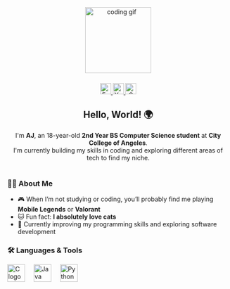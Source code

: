<div align="center">
  <img height="150" src="https://media.giphy.com/media/v1.Y2lkPTc5MGI3NjExaTh2M2VxNmcyeWdtazl4YXNxZDFjNG1lZm1kc2VzYnQ3YXN2YWIybSZlcD12MV9naWZzX3NlYXJjaCZjdD1n/7NoNw4pMNTvgc/giphy.gif" alt="coding gif" />
</div>

###

<div align="center">
  <a href="https://facebook.com/saucesanoo" target="_blank">
    <img src="https://img.shields.io/static/v1?message=Facebook&logo=facebook&label=&color=1877F2&logoColor=white&style=for-the-badge" height="25" alt="Facebook logo" />
  </a>
  <a href="https://youtube.com/@saucesanoo" target="_blank">
    <img src="https://img.shields.io/static/v1?message=YouTube&logo=youtube&label=&color=FF0000&logoColor=white&style=for-the-badge" height="25" alt="YouTube logo" />
  </a>
  <a href="mailto:abaybayon24-0391@cca.edu.ph">
    <img src="https://img.shields.io/static/v1?message=Gmail&logo=gmail&label=&color=D14836&logoColor=white&style=for-the-badge" height="25" alt="Gmail logo" />
  </a>
</div>

###

<h2 align="center">Hello, World! 🌍</h2>

<p align="center">
I'm <b>AJ</b>, an 18-year-old <b>2nd Year BS Computer Science student</b> at <b>City College of Angeles</b>.<br>
I'm currently building my skills in coding and exploring different areas of tech to find my niche.<br><br>
</p>

###

<h3 align="left">👩‍💻 About Me</h3>

- 🎮 When I’m not studying or coding, you’ll probably find me playing **Mobile Legends** or **Valorant**  
- 🐱 Fun fact: **I absolutely love cats**  
- 🌱 Currently improving my programming skills and exploring software development

###

<h3 align="left">🛠 Languages & Tools</h3>

<div align="left">
  <img src="https://cdn.jsdelivr.net/gh/devicons/devicon/icons/c/c-original.svg" height="40" alt="C logo" />
  <img width="12" />
  <img src="https://cdn.jsdelivr.net/gh/devicons/devicon/icons/java/java-original.svg" height="40" alt="Java logo" />
  <img width="12" />
  <img src="https://cdn.jsdelivr.net/gh/devicons/devicon/icons/python/python-original.svg" height="40" alt="Python logo" />
</div>

###
